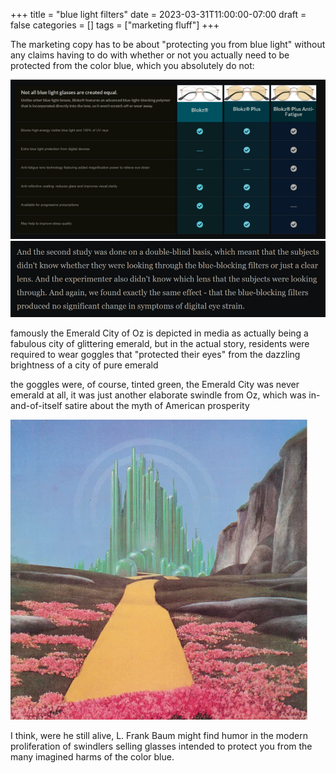 +++
title = "blue light filters"
date = 2023-03-31T11:00:00-07:00
draft = false
categories = []
tags = ["marketing fluff"]
+++

The marketing copy has to be about "protecting you from blue light" without any claims having to do with whether or not you actually need to be protected from the color blue, which you absolutely do not:

![](./blue_light.png)
![](./blue_light_2.png)

famously the Emerald City of Oz is depicted in media as actually being a fabulous city of glittering emerald, but in the actual story, residents were required to wear goggles that "protected their eyes" from the dazzling brightness of a city of pure emerald

the goggles were, of course, tinted green, the Emerald City was never emerald at all, it was just another elaborate swindle from Oz, which was in-and-of-itself satire about the myth of American prosperity

![](./emerald.png)

I think, were he still alive, L. Frank Baum might find humor in the modern proliferation of swindlers selling glasses intended to protect you from the many imagined harms of the color blue.